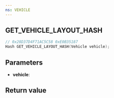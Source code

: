 ```yaml
---
ns: VEHICLE
---
```

## GET_VEHICLE_LAYOUT_HASH

```c
// 0x28D37D4F71AC5C58 0xE0B35187
Hash GET_VEHICLE_LAYOUT_HASH(Vehicle vehicle);
```


## Parameters
* **vehicle**: 

## Return value
